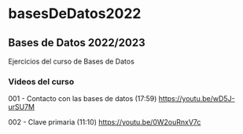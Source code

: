 # basesDeDatos2022

## Bases de Datos 2022/2023

Ejercicios del curso de Bases de Datos

### Videos del curso

001 - Contacto con las bases de datos (17:59) https://youtu.be/wD5J-urSU7M

002 - Clave primaria (11:10) https://youtu.be/0W2ouRnxV7c
